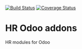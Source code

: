 [![Build Status](https://travis-ci.org/avanzosc/hr-addons.svg?branch=11.0)](https://travis-ci.org/avanzosc/hr-addons)
[![Coverage Status](https://coveralls.io/repos/github/avanzosc/hr-addons/badge.svg?branch=11.0)](https://coveralls.io/github/avanzosc/hr-addons?branch=11.0)

HR Odoo addons
===============

HR modules for Odoo


